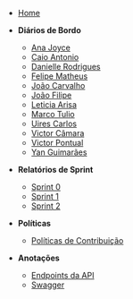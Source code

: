 <!-- _sidebar.md -->

* [Home](/)

* **Diários de Bordo**
  * [Ana Joyce](diarioBordo/ana_joyce.md)
  * [Caio Antonio](diarioBordo/caio_antonio.md)
  * [Danielle Rodrigues](diarioBordo/danielle_rodrigues.md)
  * [Felipe Matheus](diarioBordo/felipe_m.md)
  * [João Carvalho](diarioBordo/joao_carvalho.md)
  * [João Filipe](diarioBordo/joao_filipe.md)
  * [Leticia Arisa](diarioBordo/leticia_arisa.md)
  * [Marco Tulio](diarioBordo/marco_soares.md)
  * [Uires Carlos](diarioBordo/uires_carlos.md)
  * [Victor Câmara](diarioBordo/victor_camara.md)
  * [Victor Pontual](diarioBordo/victor_pontual.md)
  * [Yan Guimarães](diarioBordo/yan_guimaraes.md)


* **Relatórios de Sprint**
  * [Sprint 0](relatorios/sprint_0.md)
  * [Sprint 1](relatorios/sprint_1.md)
  * [Sprint 2](relatorios/sprint_2.md)

* **Políticas**
  * [Políticas de Contribuição](politicasGCES/politicasGCES.md)

* **Anotações**
  * [Endpoints da API](notes/APIs.md)
  * [Swagger](notes/Swagger.md)